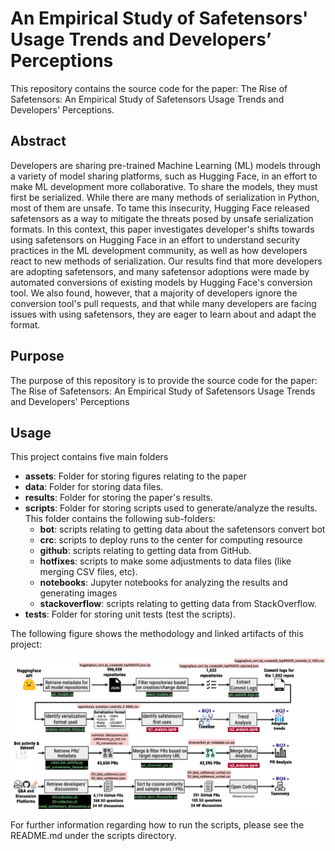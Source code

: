 # An Empirical Study of Safetensors' Usage Trends and Developers’ Perceptions

This repository contains the source code for the paper: The Rise of Safetensors: An Empirical Study of Safetensors Usage Trends and Developers' Perceptions. 

## Abstract

Developers are sharing pre-trained Machine Learning (ML) models through a variety of model sharing platforms, such as Hugging Face, in an effort to make ML development more collaborative. To share the models, they must first be serialized. While there are many methods of serialization in Python, most of them are unsafe. To tame this insecurity,  Hugging Face released safetensors as a way to mitigate the threats posed by unsafe serialization formats.  In this context, this paper investigates developer's shifts towards using safetensors on Hugging Face in an effort to understand security practices in the ML development community, as well as how developers react to new methods of serialization. Our results find that more developers are adopting safetensors, and many safetensor adoptions were made by automated conversions of existing models by Hugging Face's conversion tool. We also found, however, that a majority of developers ignore the conversion tool's pull requests, and that while many developers are facing issues with using safetensors, they are eager to learn about and adapt the format.
## Purpose

The purpose of this repository is to provide the source code for the paper: The Rise of Safetensors: An Empirical Study of Safetensors Usage Trends and Developers' Perceptions

## Usage

This project contains five main folders

- **assets**: Folder for storing figures relating to the paper
- **data**: Folder for storing data files.
- **results**: Folder for storing the paper's results.
- **scripts**: Folder for storing scripts used to generate/analyze the results.  This folder contains the following sub-folders:
  - **bot**: scripts relating to getting data about the safetensors convert bot
  - **crc**: scripts to deploy runs to the center for computing resource
  - **github**: scripts relating to getting data from GitHub.
  - **hotfixes**: scripts to make some adjustments to data files (like merging CSV files, etc).
  - **notebooks**: Jupyter notebooks for analyzing the results and generating images
  - **stackoverflow**: scripts relating to getting data from StackOverflow.
- **tests**: Folder for storing unit tests (test the scripts).

The following figure shows the methodology and linked artifacts of this project:

![alt text](./assets/MethodArtifacts.png)

For further information regarding how to run the scripts, please see the README.md under the scripts directory.
